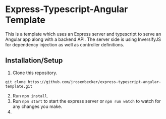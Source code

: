 # Express-Typescript-Angular Template

This is a template which uses an Express server and typescript to serve an Angular app along with a backend API. The server side
is using InversifyJS for dependency injection as well as controller definitions.

## Installation/Setup
1. Clone this repository.
```
git clone https://github.com/jrosenbecker/express-typescript-angular-template.git
```
2. Run `npm install`.
3. Run `npm start` to start the express server or `npm run watch` to watch for any changes you make.
4. 